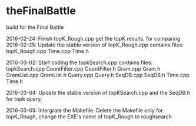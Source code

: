 # theFinalBattle
build for the Final Battle

2016-02-24:
	Finish topK_Rough.cpp	get the topK results, for comparing
2016-02-25:
	Update the stable version of topK_Rough.cpp
	contains files:	topK_Rough.cpp
					Time.cpp		Time.h
	
2016-03-02:
	Start coding the topkSearch.cpp
	contains files:	topkSearch.cpp
					CountFilter.cpp	CountFilter.h
					Gram.cpp		Gram.h
					GramList.cpp	GramList.h
					Query.cpp		Query.h
					SeqDB.cpp		SeqDB.h
					Time.cpp		Time.h

2016-03-04:
	Update the stable version of topKSearch.cpp and the SeqDB.h for topk query.

2016-03-05:
	Intergrate the Makefile.
	Delete the Makefile only for topK_Rough, change the EXE's name of topK_Rough to roughsearch